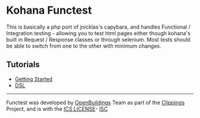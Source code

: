 Kohana Functest
===============

This is basically a php port of jnicklas's capybara, and handles Functional / Integration testing - allowing you to test html pages either though kohana's built in Request / Response classes or through selenium. Most tests should be able to switch from one to the other with minimum changes.


Tutorials
---------

* [Getting Started](guide/functest/getting-started.md)
* [DSL](guide/functest/dsl.md)


----------

Functest was developed by [OpenBuildings](http://openbuildings.com) Team as part of the [Clippings](http://clippings.com) Project, and is with the [ICS LICENSE](/OpenBuildings/functest/blob/master/LICENSE)- [ISC](http://www.opensource.org/licenses/isc-license.txt)
